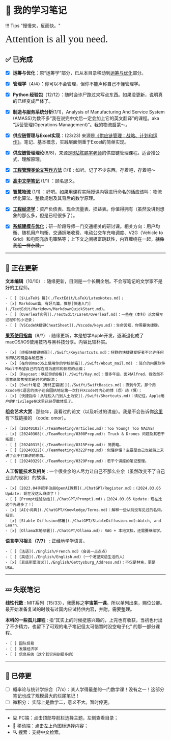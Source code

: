 # 📒 我的学习笔记

!!! Tips "慢慢来，反而快。"

<font size = 6 face = "SnellRoundHand" >Attention is all you need.</font>

## ✅ 已完成

- [x] **运筹与优化**：原“运筹学”部分，已从本目录移动到[运筹与优化](../OROpt/index.md)部分。
- [x] **管理学**（4/4）：你可以不会管理，但你不能声称自己不懂管理学。
- [x] **Python 经验包**（12/12）：随时会诈尸跑过来写点东西。如果没更新，说明真的已经变成尸体了。
- [x] **制造与服务系统分析**(1/1)，Analysis of Manufacturing And Service System (AMASS)为数不多“我在说完中文后一定会加上它的英文翻译”的课程。aka “运营管理(Operations Management)”。我的物流启蒙～。
- [x] **供应链管理与Excel实现**：(23/23) 来源是[《供应链管理：战略、计划和运作》](https://book.douban.com/subject/26301351/)。笔记、基本概念，实践层面侧重于Excel的简单实现。
- [x] **供应链管理理论**(8/8)，来源是[B站陈鹏宇老师](https://space.bilibili.com/28238054)的供应链管理课程。适合推公式、理解原理。
- [x] **[工程管理类论文写作方法](./MEMEssay/Class1.md)** (1/1) : 如听。记了不少东西。存着吧，存着吧～
- [x] **[高中文学笔记](./HighSchool.md)** (1/1) ：顾名思义。
- [x] **[智慧物流](./IntelligentLogistics/IntelligentLogistics1.md)** (1/1) ：好吧。如果用课程实际授课内容进行命名的话应该叫：物流优化算法、整数规划及其背后的数学原理。
- [x] **[工程经济学](./Engineering_eco.md)**：资产负债表、现金流量表、损益表。你值得拥有（虽然没讲到想象的那么多，但是已经很多了）。
- [x] **[系统建模与优化](./TeamMeeting/0922Fri.md)**；研一阶段导师一门交通相关的研讨课。相关方向：用户均衡、随机用户均衡、交通拥堵收费、电动公交车充电调度、V2G（Vehicle to Grid）和电网充放电策略等；上下文之间极富跳跃性，内容缠绕在一起，~~就像我组一样杂糅。~~


------

## 🐌 正在更新

**文本编辑**（10/10）
:   随缘更新，目测是一个长期企划。不会写笔记的文学家不是好的工程师。

    - [ ] [$\LaTeX$ 篇](./TextEdit/LaTeX/LatexNotes.md)；
    - [x] Markdown篇，有好几篇，推荐[快速入门](./TextEdit/Markdown/MarkdownQuickStart.md)。
    - [ ] [Overleaf实例](./TextEdit/LaTeX/Overleaf.md)：一些在（本科）论文撰写过程中的小记录；
    - [ ] [VSCode快捷键CheatSheet](./Vscode/keys.md)：生命苦短，你需要快捷键。

**[果系使用指南](./Swift/SwiftBasics.md)**（8/?）
:   随缘更新，本是想学Apple开发，逐渐退化成了macOS/iOS使用技巧与黑科技分享。内容比较朴实。

    - [x] [终极快捷键拥趸](./Swift/Keyshortcuts.md)：狂野的快捷键爱好者不允许任何东西玷污键盘与触控板；
    - [x] [在你的macOS上使用你的学校邮箱](./Swift/About_mail.md) ：简介的内置软件Mail不希望自己的存在成为底栏和侧栏的点缀；
    - [x] [Raycast：唤起你的B格](./Swift/Ray.md)：很多年后，面对Alfred，我依然不愿意说聚焦搜索是时代的眼泪；
    - [x] [Swift笔记（寿终正寝版）](./Swift/SwiftBasics.md)：直到今天，那个用Xcode写C语言的孩子还会固执地记第一次打开Xcode时内心的悸（恐）动（惧）；
    - [x] [快捷指令：从轻松入门到入土为安](./Swift/Shortcuts.md)：请记住，Apple用户的Privilege在这里已经尽数体现了。

**组会艺术大赏**
:   那些年，我看过的论文（以及听过的讲座）。我是不会告诉你[这里]( https://pan.baidu.com/s/1UGvfg4Hcsa9O6klue5Wvdg) 有下载链接的 （code: omor）。

    - [x] [20240102](./TeamMeeting/Articles.md)：Too Young! Too NAIVE! 
    - [x] [20240308](./TeamMeeting/0308Prep.md): Truck & Drones 问题及其若干拓展；
    - [ ] [20240315](./TeamMeeting/0315Prep.md): 简要略。
    - [ ] [20240322](./TeamMeeting/0322Prep.md)：似懂非懂？主要是自己也被薅上来讲了点不打算讲的东西。
    - [ ] [20240329](./TeamMeeting/0329Prep.md)：若干个讲座的笔记整理。


**人工智能技术及相关**
:   一个很业余的人尽力让自己不那么业余（虽然改变不了自己业余的现状）的故事。

    - [x] [2023.04手把手注册OpenAI教程](./ChatGPT/Register.md)；(2024.03.05 Update: 现在没这么麻烦了！)
    - [ ] [Prompt经验总结](./ChatGPT/Prompt1.md)；（2024.03.05 Update：现在比这个先进多了！）
    - [x] [AI小词典](./ChatGPT/Knowledge/Terms.md)：解释一些从前没有见过的名词。扫盲。
    - [x] [Stable Diffusion部署](./ChatGPT/StableDiffusion.md):Watch, and Learn. 
    - [x] [Ollama本地部署](./ChatGPT/Ollama.md): RAG + 本地文档，还需要继续学。

**语言学习相关（7/7）**
:   正经地学学语言。

    - [ ] [法语](./English/French.md)（会说一点点点）
    - [ ] [英语](./English/English.md)（一个渴望双语生活的人） 
    - [x] [葛底斯堡演说](./English/Gettysburg_Address.md)：不仅是林肯，更是USA。


------


## 💤 失联笔记

**线性代数**
:   MIT系列（15/33），我愿称之**宇宙第一课**。所以单列出来，赐位公卿。最开始准备复试的时候有过国内应试特供内容，并附。需要整理。

**本科的一些孤儿课程**
:   指“其实上的时候挺感兴趣的，上完也有收获，当初也付出了不少精力，也留下了可观的电子笔记但太可惜暂时没空电子化” 的那一部分课程。

    - [ ] 国际贸易
    - [ ] 发展经济学
    - [ ] 信息系统（这个其实用到挺多的）

-----


## 🤡 已停更

- [ ] 概率论与统计学综合（7/x）：某人学得最差的一门数学课！没有之一！这部分笔记也成了规模最大的烂尾笔记！
- [ ] 微积分： 实际上是数学二，意义不大。暂时停更。

-----

- 💻 PC端：点击顶部导航栏选择主题，左侧查看目录；
- 📱 移动端：点击左上角图标选择内容；
- 🔍 搜索：支持中文检索。